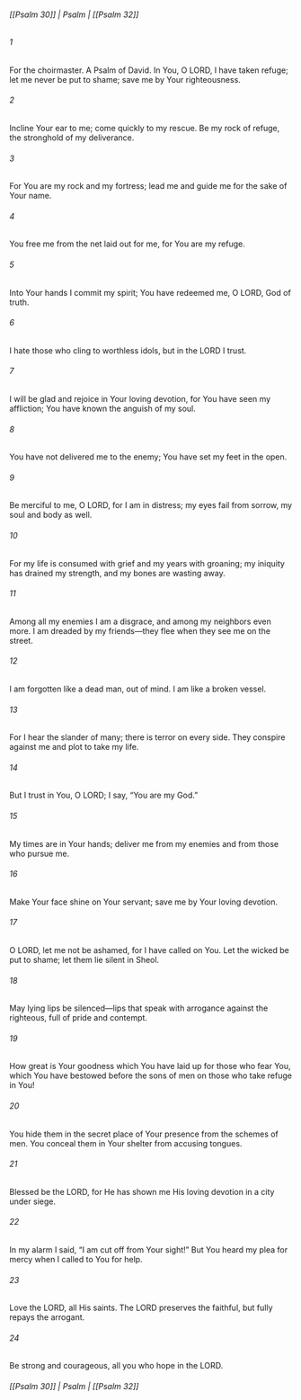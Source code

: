 ###### [[Psalm 30]] | Psalm | [[Psalm 32]]

###### 1
For the choirmaster. A Psalm of David. In You, O LORD, I have taken refuge; let me never be put to shame; save me by Your righteousness.
###### 2
Incline Your ear to me; come quickly to my rescue. Be my rock of refuge, the stronghold of my deliverance.
###### 3
For You are my rock and my fortress; lead me and guide me for the sake of Your name.
###### 4
You free me from the net laid out for me, for You are my refuge.
###### 5
Into Your hands I commit my spirit; You have redeemed me, O LORD, God of truth.
###### 6
I hate those who cling to worthless idols, but in the LORD I trust.
###### 7
I will be glad and rejoice in Your loving devotion, for You have seen my affliction; You have known the anguish of my soul.
###### 8
You have not delivered me to the enemy; You have set my feet in the open.
###### 9
Be merciful to me, O LORD, for I am in distress; my eyes fail from sorrow, my soul and body as well.
###### 10
For my life is consumed with grief and my years with groaning; my iniquity has drained my strength, and my bones are wasting away.
###### 11
Among all my enemies I am a disgrace, and among my neighbors even more. I am dreaded by my friends—they flee when they see me on the street.
###### 12
I am forgotten like a dead man, out of mind. I am like a broken vessel.
###### 13
For I hear the slander of many; there is terror on every side. They conspire against me and plot to take my life.
###### 14
But I trust in You, O LORD; I say, “You are my God.”
###### 15
My times are in Your hands; deliver me from my enemies and from those who pursue me.
###### 16
Make Your face shine on Your servant; save me by Your loving devotion.
###### 17
O LORD, let me not be ashamed, for I have called on You. Let the wicked be put to shame; let them lie silent in Sheol.
###### 18
May lying lips be silenced—lips that speak with arrogance against the righteous, full of pride and contempt.
###### 19
How great is Your goodness which You have laid up for those who fear You, which You have bestowed before the sons of men on those who take refuge in You!
###### 20
You hide them in the secret place of Your presence from the schemes of men. You conceal them in Your shelter from accusing tongues.
###### 21
Blessed be the LORD, for He has shown me His loving devotion in a city under siege.
###### 22
In my alarm I said, “I am cut off from Your sight!” But You heard my plea for mercy when I called to You for help.
###### 23
Love the LORD, all His saints. The LORD preserves the faithful, but fully repays the arrogant.
###### 24
Be strong and courageous, all you who hope in the LORD.

###### [[Psalm 30]] | Psalm | [[Psalm 32]]
